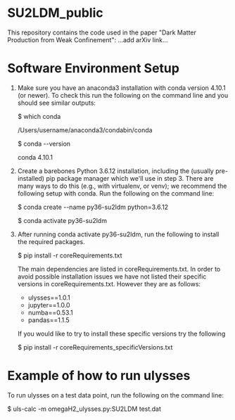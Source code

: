 # SU2LDM_public

This repository contains the code used in the paper "Dark Matter Production from Weak Confinement": ...add arXiv link...


# Software Environment Setup

1. Make sure you have an anaconda3 installation with conda version 4.10.1 (or newer). To check this run the following on the command line and you should see similar outputs:
    
    $ which conda
    
    /Users/username/anaconda3/condabin/conda
    
    $ conda --version
    
    conda 4.10.1

2. Create a barebones Python 3.6.12 installation, including the (usually pre-installed) pip package manager which we'll use in step 3. There are many ways to do this (e.g., with virtualenv, or venv); we recommend the following setup with conda. Run the following on the command line:

    $ conda create --name py36-su2ldm python=3.6.12
    
    $ conda activate py36-su2ldm

3. After running conda activate py36-su2ldm, run the following to install the required packages.

    $ pip install -r coreRequirements.txt

    The main dependencies are listed in coreRequirements.txt. In order to avoid possible installation issues we have not listed their specific versions in coreRequirements.txt. However they are as follows:
    
    - ulysses==1.0.1
    - jupyter==1.0.0
    - numba==0.53.1
    - pandas==1.1.5
    
    If you would like to try to install these specific versions try the following
    
    $ pip install -r coreRequirements_specificVersions.txt
    
# Example of how to run ulysses

To run ulysses on a test data point, run the following on the command line:

$ uls-calc -m omegaH2_ulysses.py:SU2LDM test.dat
    
    